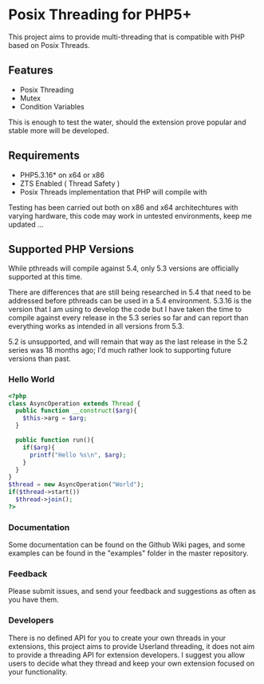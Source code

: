 # Posix Threading for PHP5+

This project aims to provide multi-threading that is compatible with PHP based on Posix Threads.

## Features

* Posix Threading
* Mutex
* Condition Variables

This is enough to test the water, should the extension prove popular and stable more will be developed.

## Requirements

* PHP5.3.16* on x64 or x86
* ZTS Enabled ( Thread Safety )
* Posix Threads implementation that PHP will compile with

Testing has been carried out both on x86 and x64 architechtures with varying hardware, this code may work in untested environments, keep me updated ...

## Supported PHP Versions

While pthreads will compile against 5.4, only 5.3 versions are officially supported at this time. 

There are differences that are still being researched in 5.4 that need to be addressed before pthreads can be used in a 5.4 environment.
5.3.16 is the version that I am using to develop the code but I have taken the time to compile against every release in the 5.3 series so far and can report than everything works as intended in all versions from 5.3.

5.2 is unsupported, and will remain that way as the last release in the 5.2 series was 18 months ago; I'd much rather look to supporting future versions than past.

### Hello World
```php
<?php
class AsyncOperation extends Thread {
  public function __construct($arg){
    $this->arg = $arg;
  }

  public function run(){
    if($arg){
      printf("Hello %s\n", $arg);
    }
  }
}
$thread = new AsyncOperation("World");
if($thread->start())
  $thread->join();
?>
```

### Documentation

Some documentation can be found on the Github Wiki pages, and some examples can be found in the "examples" folder in the master repository.

### Feedback

Please submit issues, and send your feedback and suggestions as often as you have them.

### Developers

There is no defined API for you to create your own threads in your extensions, this project aims to provide Userland threading, it does not aim to provide a threading API for extension developers. I suggest you allow users to decide what they thread and keep your own extension focused on your functionality.